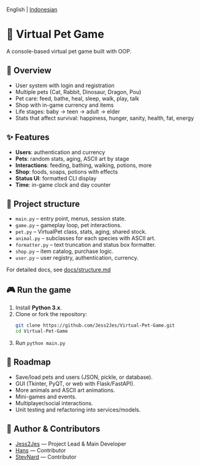 English | [Indonesian](READMEID.md)
# 🐾 Virtual Pet Game

A console-based virtual pet game built with OOP.  

## 📖 Overview
- User system with login and registration  
- Multiple pets (Cat, Rabbit, Dinosaur, Dragon, Pou)  
- Pet care: feed, bathe, heal, sleep, walk, play, talk  
- Shop with in-game currency and items  
- Life stages: baby → teen → adult → elder  
- Stats that affect survival: happiness, hunger, sanity, health, fat, energy  

## ✨ Features
- **Users**: authentication and currency  
- **Pets**: random stats, aging, ASCII art by stage  
- **Interactions**: feeding, bathing, walking, potions, more  
- **Shop**: foods, soaps, potions with effects  
- **Status UI**: formatted CLI display  
- **Time**: in-game clock and day counter  

## 📂 Project structure
- `main.py` – entry point, menus, session state.  
- `game.py` – gameplay loop, pet interactions.  
- `pet.py` – VirtualPet class, stats, aging, shared stock.  
- `animal.py` – subclasses for each species with ASCII art.  
- `formatter.py` – text truncation and status box formatter.  
- `shop.py` – item catalog, purchase logic.  
- `user.py` – user registry, authentication, currency.  

For detailed docs, see [docs/structure.md](docs/structure.md)

## 🎮 Run the game

1. Install **Python 3.x**.  
2. Clone or fork the repository:  
   ```bash
   git clone https://github.com/Jess2Jes/Virtual-Pet-Game.git
   cd Virtual-Pet-Game
3. Run `python main.py`


## 🚀 Roadmap

- Save/load pets and users (JSON, pickle, or database).
- GUI (Tkinter, PyQT, or web with Flask/FastAPI).
- More animals and ASCII art animations.
- Mini-games and events.
- Multiplayer/social interactions.
- Unit testing and refactoring into services/models.

## 👥 Author & Contributors

- [Jess2Jes](https://github.com/Jess2Jes) — Project Lead & Main Developer  
- [Hans](https://github.com/Dendroculus) — Contributor  
- [StevNard](https://github.com/StevNard) — Contributor  


